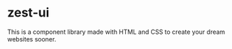 # zest-ui
 This is a component library made with HTML and CSS to create your dream websites sooner.
